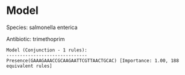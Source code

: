 
# Model

Species: salmonella enterica

Antibiotic: trimethoprim

```
Model (Conjunction - 1 rules):
------------------------------
Presence(GAAAGAAACCGCAAGAATTCGTTAACTGCAC) [Importance: 1.00, 188 equivalent rules]

```


